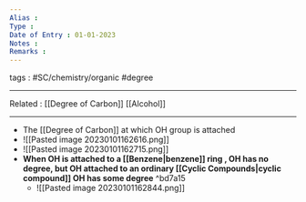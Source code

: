 ```yaml
---
Alias : 
Type : 
Date of Entry : 01-01-2023
Notes : 
Remarks :  
---
```

 tags :  #SC/chemistry/organic #degree 
 
---
Related :  [[Degree of Carbon]] [[Alcohol]]

---
- The [[Degree of Carbon]] at which OH group is attached
- ![[Pasted image 20230101162616.png]]
- ![[Pasted image 20230101162715.png]]
- **When OH is attached to a [[Benzene|benzene]] ring , OH has no degree, but OH attached to an ordinary [[Cyclic Compounds|cyclic compound]] OH has some degree**  ^bd7a15
	- ![[Pasted image 20230101162844.png]]